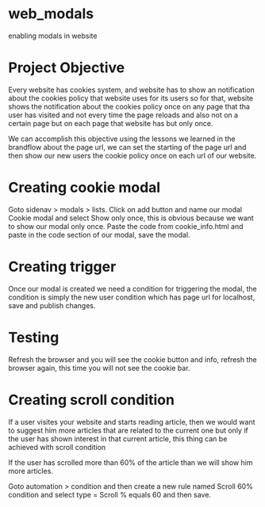 
# web_modals
enabling modals in website

# Project Objective
Every website has cookies system, and website has to show an notification about the cookies policy
that website uses for its users so for that, website shows the notification about the cookies
policy once on any page that tha user has visited and not every time the page reloads and also
not on a certain page but on each page that website has but only once.

We can accomplish this objective using the lessons we learned in the brandflow about the page url,
we can set the starting of the page url and then show our new users the cookie policy once on each
url of our website.

# Creating cookie modal
Goto sidenav > modals > lists. Click on add button and name our modal Cookie modal and select Show
only once, this is obvious because we want to show our modal only once. Paste the code from
cookie_info.html and paste in the code section of our modal, save the modal.

# Creating trigger
Once our modal is created we need a condition for triggering the modal, the condition is simply 
the new user condition which has page url for localhost, save and publish changes.

# Testing
Refresh the browser and you will see the cookie button and info, refresh the browser again, this 
time you will not see the cookie bar.

# Creating scroll condition
If a user visites your website and starts reading article, then we would want to suggest him more 
articles that are related to the current one but only if the user has shown interest in that 
current article, this thing can be achieved with scroll condition

If the user has scrolled more than 60% of the article than we will show him more articles.

Goto automation > condition and then create a new rule named Scroll 60% condition and select type 
= Scroll % equals 60 and then save.